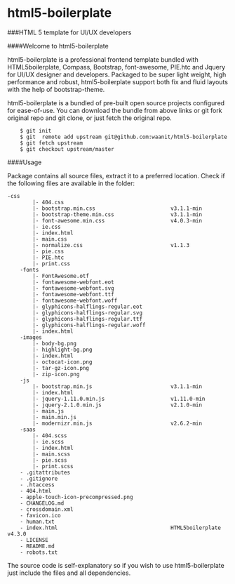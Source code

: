 html5-boilerplate
==================
###HTML 5 template for UI/UX developers

####Welcome to html5-boilerplate

html5-boilerplate is a professional frontend template bundled with HTML5boilerplate, Compass, Bootstrap, font-awesome, PIE.htc and Jquery for UI/UX designer and developers. Packaged to be super light weight, high performance and robust, html5-boilerplate support both fix and fluid layouts with the help of bootstrap-theme.

html5-boilerplate is a bundled of pre-built open source projects configured for ease-of-use. You can download the bundle from above links or git fork original repo and git clone, or just fetch the original repo.

````git
    $ git init
    $ git  remote add upstream git@github.com:waanit/html5-boilerplate
    $ git fetch upstream
    $ git checkout upstream/master
````


####Usage

Package contains all source files, extract it to a preferred location. Check if the following files are available in the folder:

````git
-css
        |- 404.css
        |- bootstrap.min.css                        v3.1.1-min
        |- bootstrap-theme.min.css                  v3.1.1-min
        |- font-awesome.min.css                     v4.0.3-min
        |- ie.css
        |- index.html
        |- main.css
        |- normalize.css                            v1.1.3
        |- pie.css
        |- PIE.htc
        |- print.css
    -fonts
        |- FontAwesome.otf
        |- fontawesome-webfont.eot
        |- fontawesome-webfont.svg
        |- fontawesome-webfont.ttf
        |- fontawesome-webfont.woff
        |- glyphicons-halflings-regular.eot
        |- glyphicons-halflings-regular.svg
        |- glyphicons-halflings-regular.ttf
        |- glyphicons-halflings-regular.woff
        |- index.html
    -images
        |- body-bg.png
        |- highlight-bg.png
        |- index.html
        |- octocat-icon.png
        |- tar-gz-icon.png
        |- zip-icon.png
    -js
        |- bootstrap.min.js                         v3.1.1-min
        |- index.html
        |- jquery-1.11.0.min.js                     v1.11.0-min
        |- jquery-2.1.0.min.js                      v2.1.0-min
        |- main.js
        |- main.min.js
        |- modernizr.min.js                         v2.6.2-min
    -saas
        |- 404.scss
        |- ie.scss
        |- index.html
        |- main.scss
        |- pie.scss
        |- print.scss
    - .gitattributes
    - .gitignore
    - .htaccess
    - 404.html
    - apple-touch-icon-precompressed.png
    - CHANGELOG.md
    - crossdomain.xml
    - favicon.ico
    - human.txt
    - index.html                                    HTML5boilerplate v4.3.0
    - LICENSE
    - README.md
    - robots.txt
````

The source code is self-explanatory so if you wish to use html5-boilerplate just include the files and all dependencies.